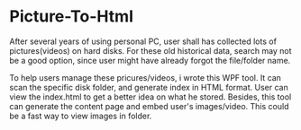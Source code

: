 # Picture-To-Html
After several years of using personal PC, user shall has collected lots of pictures(videos) on hard disks.
For these old historical data, search may not be a good option, since user might have already forgot the file/folder name.

To help users manage these pricures/videos, i wrote this WPF tool. It can scan the specific disk folder, 
and generate index in HTML format. User can view the index.html to get a better idea on what he stored. 
Besides, this tool can generate the content page and embed user's images/video. This could be a fast way to view images in folder.


